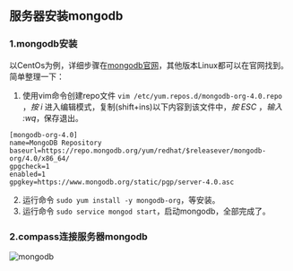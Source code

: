 ## 服务器安装mongodb

### 1.mongodb安装

以CentOs为例，详细步骤在[mongodb官网](https://docs.mongodb.com/manual/tutorial/install-mongodb-on-red-hat/)，其他版本Linux都可以在官网找到。简单整理一下：

1. 使用vim命令创建repo文件 `vim /etc/yum.repos.d/mongodb-org-4.0.repo `，*按 i* 进入编辑模式，复制(shift+ins)以下内容到该文件中，*按 ESC* ，*输入 :wq*，保存退出。

```
[mongodb-org-4.0]
name=MongoDB Repository
baseurl=https://repo.mongodb.org/yum/redhat/$releasever/mongodb-org/4.0/x86_64/
gpgcheck=1
enabled=1
gpgkey=https://www.mongodb.org/static/pgp/server-4.0.asc
```

2. 运行命令 `sudo yum install -y mongodb-org`，等安装。
3. 运行命令 `sudo service mongod start`，启动mongodb，全部完成了。

### 2.compass连接服务器mongodb

![mongodb](https://afeifeifei.github.io/class-demo/img/mongodb.jpg)









